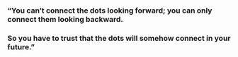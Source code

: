 ### “You can’t connect the dots looking forward; you can only connect them looking backward.
### So you have to trust that the dots will somehow connect in your future.”
